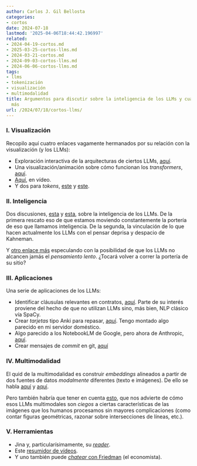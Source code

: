 ```yaml
---
author: Carlos J. Gil Bellosta
categories:
- cortos
date: 2024-07-18
lastmod: '2025-04-06T18:44:42.196997'
related:
- 2024-04-19-cortos.md
- 2025-03-25-cortos-llms.md
- 2024-03-21-cortos.md
- 2024-09-03-cortos-llms.md
- 2024-06-06-cortos-llms.md
tags:
- llms
- tokenización
- visualización
- multimodalidad
title: Argumentos para discutir sobre la inteligencia de los LLMs y cuatro asuntos
  más
url: /2024/07/18/cortos-llms/
---
```


### I. Visualización

Recopilo aquí cuatro enlaces vagamente hermanados por su relación con la visualización (y los LLMs):
- Exploración interactiva de la arquitecturas de ciertos LLMs, [aquí](https://bbycroft.net/llm).
- Una visualización/animación sobre cómo funcionan los _transformers_, [aquí](https://poloclub.github.io/transformer-explainer/).
- [Aquí](https://www.youtube.com/watch?v=eMlx5fFNoYc), en vídeo.
- Y dos para _tokens_, [este](https://huggingface.co/spaces/Xenova/the-tokenizer-playground) y [este](https://chunkviz.up.railway.app/).

### II. Inteligencia

Dos discusiones,
[esta](https://statmodeling.stat.columbia.edu/2024/04/13/intelligence-is-whatever-machines-cannot-yet-do/) y
[esta](https://statmodeling.stat.columbia.edu/2023/11/18/i-disagree-with-geoff-hinton-regarding-glorified-autocomplete/),
sobre la inteligencia de los LLMs. De la primera rescato eso de que estamos moviendo constantemente la portería de eso que llamamos inteligencia. De la segunda, la vinculación de lo que hacen actualmente los LLMs con el pensar deprisa y despacio de Kahneman.

Y [otro enlace más](https://www.lesswrong.com/posts/k38sJNLk7YbJA72ST/llm-generality-is-a-timeline-crux)
especulando con la posibilidad de que los LLMs no alcancen jamás el _pensamiento lento_. ¿Tocará volver a correr la portería de su sitio?

### III. Aplicaciones

Una serie de aplicaciones de los LLMs:
- Identificar cláusulas relevantes en contratos, [aquí](https://medium.com/@adamhacklander/creating-an-ai-model-to-locate-key-clauses-within-contracts-6b3d7b91cc82). Parte de su interés proviene del hecho de que no utilizan LLMs sino, más bien, NLP clásico vía SpaCy.
- Crear _tarjetas_ tipo Anki para repasar, [aquí](https://www.alexejgossmann.com/LLMs-for-spaced-repetition/). Tengo montado algo parecido en mi servidor doméstico.
- Algo parecido a los NotebookLM de Google, pero ahora de Anthropic, [aquí](https://simonwillison.net/2024/Jun/25/claude-projects/).
- Crear mensajes de _commit_ en git, [aquí](https://harper.blog/2024/03/11/use-an-llm-to-automagically-generate-meaningful-git-commit-messages/)

### IV. Multimodalidad

El quid de la multimodalidad es construir _embeddings_ alineados a partir de dos fuentes de datos _modalmente_ diferentes (texto e imágenes). De ello se habla
[aquí](https://huyenchip.com/2023/10/10/multimodal.html) y
[aquí](https://openai.com/index/clip/).

Pero también habría que tener en cuenta
[esto](https://vlmsareblind.github.io/),
que nos advierte de cómo esos LLMs multimodales son _ciegos_ a ciertas características de las imágenes que los humanos procesamos sin mayores complicaciones (como contar figuras geométricas, razonar sobre intersecciones de líneas, etc.).


### V. Herramientas

- Jina y, particularísimamente, su [_reader_](https://jina.ai/reader/).
- Este [resumidor de vídeos](https://notegpt.io/youtube-video-summarizer).
- Y uno también puede [_chatear_ con Friedman](https://friedman.ai/) (el economista).